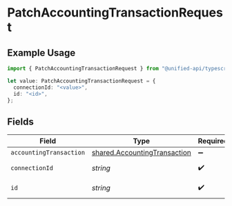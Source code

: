 # PatchAccountingTransactionRequest

## Example Usage

```typescript
import { PatchAccountingTransactionRequest } from "@unified-api/typescript-sdk/sdk/models/operations";

let value: PatchAccountingTransactionRequest = {
  connectionId: "<value>",
  id: "<id>",
};
```

## Fields

| Field                                                                               | Type                                                                                | Required                                                                            | Description                                                                         |
| ----------------------------------------------------------------------------------- | ----------------------------------------------------------------------------------- | ----------------------------------------------------------------------------------- | ----------------------------------------------------------------------------------- |
| `accountingTransaction`                                                             | [shared.AccountingTransaction](../../../sdk/models/shared/accountingtransaction.md) | :heavy_minus_sign:                                                                  | N/A                                                                                 |
| `connectionId`                                                                      | *string*                                                                            | :heavy_check_mark:                                                                  | ID of the connection                                                                |
| `id`                                                                                | *string*                                                                            | :heavy_check_mark:                                                                  | ID of the Transaction                                                               |